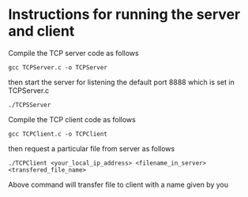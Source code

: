 # Instructions for running the server and client

Compile the TCP server code as follows

```shell
gcc TCPServer.c -o TCPServer
```

then start the server for listening the default port 8888 which is set in TCPServer.c

```shell
./TCPSServer
```

Compile the TCP client code as follows

```shell
gcc TCPClient.c -o TCPClient
```

then request a particular file from server as follows

```shell
./TCPClient <your_local_ip_address> <filename_in_server> <transfered_file_name> 
```

Above command will transfer file to client with a name given by you
